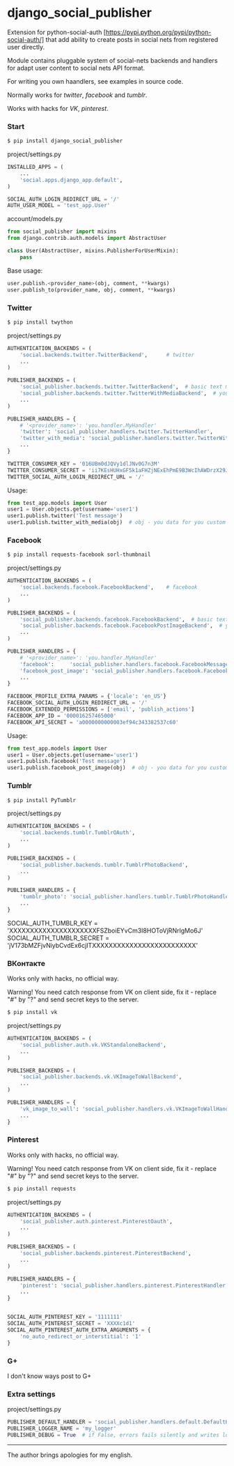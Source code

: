 django_social_publisher
=======================

Extension for python-social-auth [https://pypi.python.org/pypi/python-social-auth/] 
that add ability to create posts in social nets from registered user directly.

Module contains pluggable system of social-nets backends and handlers for adapt 
user content to social nets API format.

For writing you own haandlers, see examples in source code.

Normally works for *twitter*, *facebook* and *tumblr*.

Works with hacks for *VK*, *pinterest*.


### Start ###

```sh
$ pip install django_social_publisher
```

project/settings.py
```python
INSTALLED_APPS = (
    ...
    'social.apps.django_app.default',
)

SOCIAL_AUTH_LOGIN_REDIRECT_URL = '/'
AUTH_USER_MODEL = 'test_app.User'
```

account/models.py
```python
from social_publisher import mixins
from django.contrib.auth.models import AbstractUser

class User(AbstractUser, mixins.PublisherForUserMixin):
    pass
```

Base usage:

```python
user.publish.<provider_name>(obj, comment, **kwargs)
user.publish_to(provider_name, obj, comment, **kwargs)
```

### Twitter ###

```sh
$ pip install twython
```

project/settings.py
```python
AUTHENTICATION_BACKENDS = (
    'social.backends.twitter.TwitterBackend',      # twitter
    ...
)

PUBLISHER_BACKENDS = (
    'social_publisher.backends.twitter.TwitterBackend',  # basic text message / provider name - twitter
    'social_publisher.backends.twitter.TwitterWithMediaBackend',  # you custom message / provider name - twitter_with_media
    ...
)

PUBLISHER_HANDLERS = {
    # '<provider_name>': 'you.handler.MyHandler'
    'twitter': 'social_publisher.handlers.twitter.TwitterHandler',
    'twitter_with_media': 'social_publisher.handlers.twitter.TwitterWithMediaHandler',
    ...
}

TWITTER_CONSUMER_KEY = '016UBm0dJQVy1dlJNv0G7n3M'
TWITTER_CONSUMER_SECRET = 'ii7KEsHUHxGF5k1aFHZjNExEhPmE9B3WcIhAWDrzX29JSbqKY'
TWITTER_SOCIAL_AUTH_LOGIN_REDIRECT_URL = '/'
```

Usage:

```python
from test_app.models import User
user1 = User.objects.get(username='user1')
user1.publish.twitter('Test message')
user1.publish.twitter_with_media(obj)  # obj - you data for you custom handler
```

### Facebook ###

```sh
$ pip install requests-facebook sorl-thumbnail
```

project/settings.py
```python
AUTHENTICATION_BACKENDS = (
    'social.backends.facebook.FacebookBackend',    # facebook
    ...
)

PUBLISHER_BACKENDS = (
    'social_publisher.backends.facebook.FacebookBackend',  # basic text message / provider name - facebook
    'social_publisher.backends.facebook.FacebookPostImageBackend',  # you custom message / provider name - facebook_post_image
    ...
)

PUBLISHER_HANDLERS = {
    # '<provider_name>': 'you.handler.MyHandler'
    'facebook':     'social_publisher.handlers.facebook.FacebookMessageHandler',
    'facebook_post_image': 'social_publisher.handlers.facebook.FacebookPhotoHandler',
    ...
}

FACEBOOK_PROFILE_EXTRA_PARAMS = {'locale': 'en_US'}
FACEBOOK_SOCIAL_AUTH_LOGIN_REDIRECT_URL = '/'
FACEBOOK_EXTENDED_PERMISSIONS = ['email', 'publish_actions']
FACEBOOK_APP_ID = '000016257465000'
FACEBOOK_API_SECRET = 'a0000000000003ef94c343382537c60'
```

Usage:

```python
from test_app.models import User
user1 = User.objects.get(username='user1')
user1.publish.facebook('Test message')
user1.publish.facebook_post_image(obj)  # obj - you data for you custom handler
```


### Tumblr ###

```sh
$ pip install PyTumblr
```

project/settings.py
```python
AUTHENTICATION_BACKENDS = (
    'social.backends.tumblr.TumblrOAuth',
    ...
)

PUBLISHER_BACKENDS = (
    'social_publisher.backends.tumblr.TumblrPhotoBackend',
    ...
)

PUBLISHER_HANDLERS = {
    'tumblr_photo': 'social_publisher.handlers.tumblr.TumblrPhotoHandler',  # use as example
    ...
}
```

SOCIAL_AUTH_TUMBLR_KEY = 'XXXXXXXXXXXXXXXXXXXXXFSZboiEYvCm3I8HOToVjRNrIgMo6J'
SOCIAL_AUTH_TUMBLR_SECRET = 'jV173bMZFjvNiybCvdEx6cjITXXXXXXXXXXXXXXXXXXXXXXXXX'


### ВКонтакте ###

Works only with hacks, no official way.

Warning! You need catch response from VK on client side, fix it - 
replace "#" by "?" and send secret keys to the server.

```sh
$ pip install vk
```

project/settings.py
```python
AUTHENTICATION_BACKENDS = (
    'social_publisher.auth.vk.VKStandaloneBackend',
    ...
)

PUBLISHER_BACKENDS = (
    'social_publisher.backends.vk.VKImageToWallBackend',
    ...
)

PUBLISHER_HANDLERS = {
    'vk_image_to_wall': 'social_publisher.handlers.vk.VKImageToWallHandler',  # use as example
    ...
}
```


### Pinterest ###

Works only with hacks, no official way.

Warning! You need catch response from VK on client side, fix it - 
replace "#" by "?" and send secret keys to the server.

```sh
$ pip install requests 
```

project/settings.py
```python
AUTHENTICATION_BACKENDS = (
    'social_publisher.auth.pinterest.PinterestOauth',
    ...
)

PUBLISHER_BACKENDS = (
    'social_publisher.backends.pinterest.PinterestBackend',
    ...
)

PUBLISHER_HANDLERS = {
    'pinterest': 'social_publisher.handlers.pinterest.PinterestHandler',  # use as example
    ...
}


SOCIAL_AUTH_PINTEREST_KEY = '1111111'
SOCIAL_AUTH_PINTEREST_SECRET = 'XXXXc1d1'
SOCIAL_AUTH_PINTEREST_AUTH_EXTRA_ARGUMENTS = {
    'no_auto_redirect_or_interstitial': '1'
}
```


### G+ ###

I don't know ways post to G+


### Extra settings ###

project/settings.py
```python
PUBLISHER_DEFAULT_HANDLER = 'social_publisher.handlers.default.DefaultHandler'
PUBLISHER_LOGGER_NAME = 'my_logger'
PUBLISHER_DEBUG = True  # if False, errors fails silently and writes log
```

---
The author brings apologies for my english.

